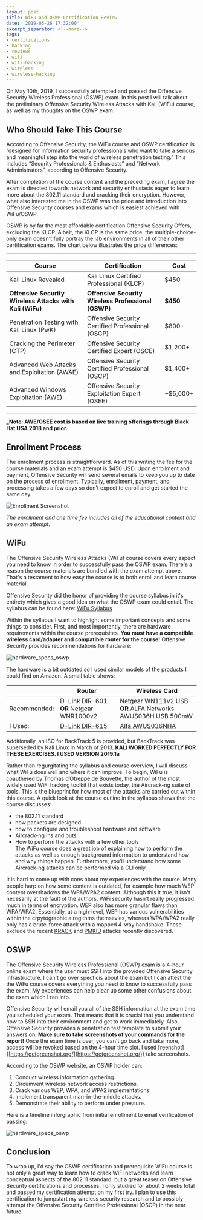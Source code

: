 ```yaml
---
layout: post
title: WiFu and OSWP Certification Review
date: '2019-05-26 17:32:00'
excerpt_separator: <!--more-->
tags:
- certifications
- hacking
- reviews
- wifi
- wifi-hacking
- wireless
- wireless-hacking
---
```


On May 10th, 2019, I successfully attempted and passed the Offensive Security Wireless Professional (OSWP) exam. In this post I will talk about the preliminary Offensive Security Wireless Attacks with Kali (WiFu) course, as well as my thoughts on the OSWP exam.
<!--more-->
## Who Should Take This Course

According to Offensive Security, the WiFu course and OSWP certification is “designed for information security professionals who want to take a serious and meaningful step into the world of wireless penetration testing.” This includes “Security Professionals & Enthusiasts” and “Network Administrators”, according to Offensive Security.

After completion of the course content and the preceding exam, I agree the exam is directed towards network and security enthusiasts eager to learn more about the 802.11 standard and cracking their encryption. However, what also interested me in the OSWP was the price and introduction into Offensive Security courses and exams which is easiest achieved with WiFu/OSWP.

OSWP is by far the most affordable certification Offensive Security Offers, excluding the KLCP. Albeit, the KLCP is the same price, the multiple-choice-only exam doesn't fully portray the lab environments in all of their other certification exams. The chart below illustrates the price differences:

* * *
<!--kg-card-begin: markdown-->

| Course | Certification | Cost |
| --- | --- | --- |
| Kali Linux Revealed | Kali Linux Certified Professional (KLCP) | $450 |
| **Offensive Security Wireless Attacks with Kali (WiFu)** | **Offensive Security Wireless Professional (OSWP)** | **$450** |
| Penetration Testing with Kali Linux (PwK) | Offensive Security Certified Professional (OSCP) | $800+ |
| Cracking the Perimeter (CTP) | Offensive Security Certified Expert (OSCE) | $1,200+ |
| Advanced Web Attacks and Exploitation (AWAE) | Offensive Security Certified Professional (OSCP) | $1,400+ |
| Advanced Windows Exploitation (AWE) | Offensive Security Exploitation Expert (OSEE) | ~$5,000+ |

<!--kg-card-end: markdown-->
* * *

**_Note: AWE/OSEE cost is based on live training offerings through Black Hat USA 2018 and prior.**

## Enrollment Process

The enrollment process is straightforward. As of this writing the fee for the course materials and an exam attempt is $450 USD. Upon enrollment and payment, Offensive Security will send several emails to keep you up to date on the process of enrollment. Typically, enrollment, payment, and processing takes a few days so don’t expect to enroll and get started the same day.

<!--kg-card-begin: markdown-->

![Enrollment Screenshot](/assets/images/06/OSWP_Enrollment_pic.png)

_The enrollment and one time fee includes all of the educational content and an exam attempt._

<!--kg-card-end: markdown-->
## WiFu
<!--kg-card-begin: markdown-->

The Offensive Security Wireless Attacks (WiFu) course covers every aspect you need to know in order to successfully pass the OSWP exam. There's a reason the course materials are bundled with the exam attempt above. That's a testament to how easy the course is to both enroll and learn course material.

Offensive Security did the honor of providing the course syllabus in it's entirety which gives a good idea on what the OSWP exam could entail. The syllabus can be found here: [WiFu Syllabus](https://www.offensive-security.com/documentation/wifu-syllabus.pdf)

Within the syllabus I want to highlight some important concepts and some things to consider. First, and most importantly, there are hardware requirements within the course prerequisites. **You must have a compatible wireless card/adapter and compatible router for the course!** Offensive Security provides recommendations for hardware:

![hardware_specs_oswp](/assets/images/06/hardware_specs_oswp.png)

The hardware is a bit outdated so I used similar models of the products I could find on Amazon. A small table shows:

| | Router | Wireless Card |
| --- | --- | --- |
| Recommended: | D-Link DIR-601 **OR** Netgear WNR1000v2 | Netgear WN111v2 USB **OR** ALFA Networks AWUS036H USB 500mW |
| I Used: | [D-Link DIR-615](https://www.amazon.com/D-Link-DIR-615-Wireless-N-Router-4-Port/dp/B000QD7B6W) | [Alfa AWUS036NHA](https://www.amazon.com/Alfa-AWUS036NHA-Wireless-USB-Adaptor/dp/B004Y6MIXS/ref=pd_lpo_sbs_147_t_1?_encoding=UTF8&psc=1&refRID=33T8YXZB52A00PDN1F2H) |

Additionally, an ISO for BackTrack 5 is provided, but BackTrack was superseded by Kali Linux in March of 2013. **KALI WORKED PERFECTLY FOR THESE EXERCISES. I USED VERSION 2019.1a**

Rather than regurgitating the syllabus and course overview, I will discuss what WiFu does well and where it can improve. To begin, WiFu is coauthered by Thomas d’Otreppe de Bouvette, the author of the most widely used WiFi hacking toolkit that exists today, the Aircrack-ng suite of tools. This is the blueprint for how most of the attacks are carried out within this course. A quick look at the course outline in the syllabus shows that the course discusses:

- the 802.11 standard
- how packets are designed
- how to configure and troubleshoot hardware and software
- Aircrack-ng ins and outs
- How to perform the attacks with a few other tools  
The WiFu course does a great job of explaining how to perform the attacks as well as enough background information to understand how and why things happen. Furthermore, you'll understand how some Aircrack-ng attacks can be performed via a CLI only.

It is hard to come up with cons about my experiences with the course. Many people harp on how some content is outdated, for example how much WEP content overshadows the WPA/WPA2 content. Although this it true, it isn't necesarily at the fault of the authors. WiFi security hasn't really progressed much in terms of encryption. WEP also has more granular flaws than WPA/WPA2. Essentially, at a high-level, WEP has various vulnerabilities within the crpytographic alrogithms themsevles, whereas WPA/WPA2 really only has a brute-force attack with a mapped 4-way handshake. These exclude the recent [KRACK](https://www.krackattacks.com/) and [PMKID](https://www.bitcrack.net/the-pmkid-attack/) attacks recently discovered.

<!--kg-card-end: markdown-->
## OSWP
<!--kg-card-begin: markdown-->

The Offensive Security Wireless Professional (OSWP) exam is a 4-hour online exam where the user must SSH into the provided Offensive Security infrastructure. I can't go over specficis about the exam but I can attest the the WiFu course covers everything you need to know to successfully pass the exam. My experiences can help clear up some other confusions about the exam which I ran into.

Offensive Security will email you all of the SSH information at the exam time you scheduled your exam. That means that it is crucial that you understand how to SSH into their environment and get to work immediately. Also, Offensive Security provides a penetration test template to submit your answers on. **Make sure to take screenshots of your commands for the report!** Once the exam time is over, you can't go back and take more, access will be revoked based on the 4-hour time slot. I used [reenshot]{[https://getgreenshot.org/](https://getgreenshot.org/)} take screenshots.

According to the OSWP website, an OSWP holder can:

1. Conduct wireless information gathering.
2. Circumvent wireless network access restrictions.
3. Crack various WEP, WPA, and WPA2 implementations.
4. Implement transparent man-in-the-middle attacks.
5. Demonstrate their ability to perform under pressure.
<!--kg-card-end: markdown--><!--kg-card-begin: markdown-->

Here is a timeline inforgraphic from initial enrollment to email verification of passing:

![hardware_specs_oswp](/assets/images/06/OSWP-Certification-Timeline.jpg)

## Conclusion

To wrap up, I'd say the OSWP certification and prerequisite WiFu course is not only a great way to learn how to crack WiFI networks and learn conceptual aspects of the 802.11 standard, but a great teaser on Offensive Security certifications and processes. I only studied for about 2 weeks total and passed my certification attempt on my first try. I plan to use this certification to jumpstart my wireless security research and to possibly attempt the Offensive Security Certified Professional (OSCP) in the near future.
